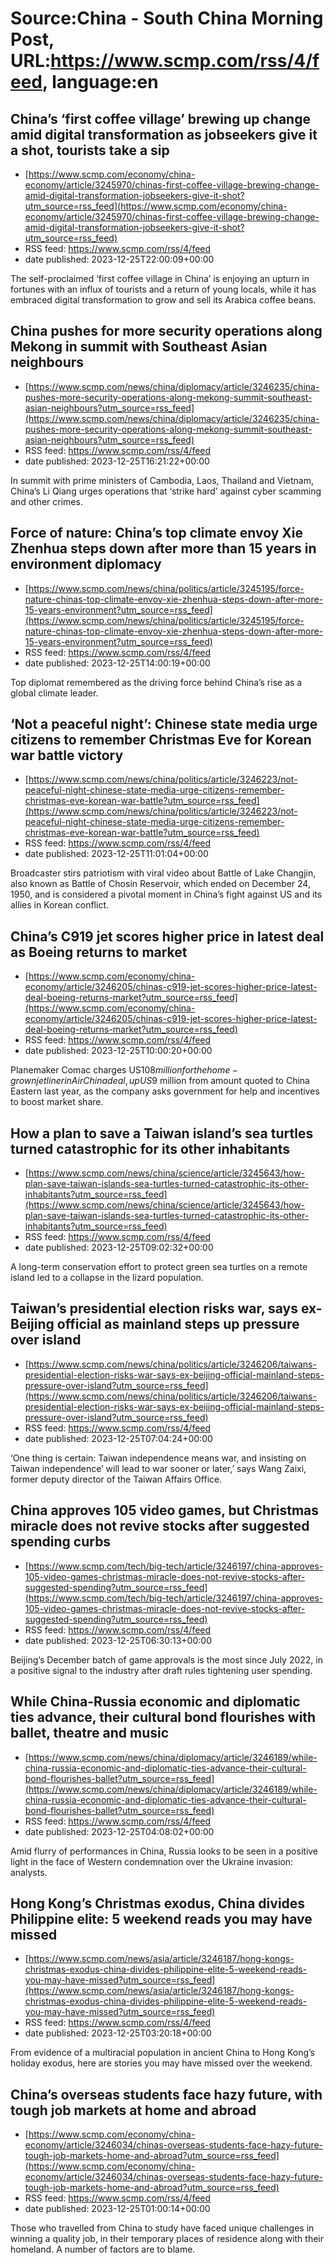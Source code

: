 # Source:China - South China Morning Post, URL:https://www.scmp.com/rss/4/feed, language:en

## China’s ‘first coffee village’ brewing up change amid digital transformation as jobseekers give it a shot, tourists take a sip
 - [https://www.scmp.com/economy/china-economy/article/3245970/chinas-first-coffee-village-brewing-change-amid-digital-transformation-jobseekers-give-it-shot?utm_source=rss_feed](https://www.scmp.com/economy/china-economy/article/3245970/chinas-first-coffee-village-brewing-change-amid-digital-transformation-jobseekers-give-it-shot?utm_source=rss_feed)
 - RSS feed: https://www.scmp.com/rss/4/feed
 - date published: 2023-12-25T22:00:09+00:00

The self-proclaimed ‘first coffee village in China’ is enjoying an upturn in fortunes with an influx of tourists and a return of young locals, while it has embraced digital transformation to grow and sell its Arabica coffee beans.

## China pushes for more security operations along Mekong in summit with Southeast Asian neighbours
 - [https://www.scmp.com/news/china/diplomacy/article/3246235/china-pushes-more-security-operations-along-mekong-summit-southeast-asian-neighbours?utm_source=rss_feed](https://www.scmp.com/news/china/diplomacy/article/3246235/china-pushes-more-security-operations-along-mekong-summit-southeast-asian-neighbours?utm_source=rss_feed)
 - RSS feed: https://www.scmp.com/rss/4/feed
 - date published: 2023-12-25T16:21:22+00:00

In summit with prime ministers of Cambodia, Laos, Thailand and Vietnam, China’s Li Qiang urges operations that ‘strike hard’ against cyber scamming and other crimes.

## Force of nature: China’s top climate envoy Xie Zhenhua steps down after more than 15 years in environment diplomacy
 - [https://www.scmp.com/news/china/politics/article/3245195/force-nature-chinas-top-climate-envoy-xie-zhenhua-steps-down-after-more-15-years-environment?utm_source=rss_feed](https://www.scmp.com/news/china/politics/article/3245195/force-nature-chinas-top-climate-envoy-xie-zhenhua-steps-down-after-more-15-years-environment?utm_source=rss_feed)
 - RSS feed: https://www.scmp.com/rss/4/feed
 - date published: 2023-12-25T14:00:19+00:00

Top diplomat remembered as the driving force behind China’s rise as a global climate leader.

## ‘Not a peaceful night’: Chinese state media urge citizens to remember Christmas Eve for Korean war battle victory
 - [https://www.scmp.com/news/china/politics/article/3246223/not-peaceful-night-chinese-state-media-urge-citizens-remember-christmas-eve-korean-war-battle?utm_source=rss_feed](https://www.scmp.com/news/china/politics/article/3246223/not-peaceful-night-chinese-state-media-urge-citizens-remember-christmas-eve-korean-war-battle?utm_source=rss_feed)
 - RSS feed: https://www.scmp.com/rss/4/feed
 - date published: 2023-12-25T11:01:04+00:00

Broadcaster stirs patriotism with viral video about Battle of Lake Changjin, also known as Battle of Chosin Reservoir, which ended on December 24, 1950, and is considered a pivotal moment in China’s fight against US and its allies in Korean conflict.

## China’s C919 jet scores higher price in latest deal as Boeing returns to market
 - [https://www.scmp.com/economy/china-economy/article/3246205/chinas-c919-jet-scores-higher-price-latest-deal-boeing-returns-market?utm_source=rss_feed](https://www.scmp.com/economy/china-economy/article/3246205/chinas-c919-jet-scores-higher-price-latest-deal-boeing-returns-market?utm_source=rss_feed)
 - RSS feed: https://www.scmp.com/rss/4/feed
 - date published: 2023-12-25T10:00:20+00:00

Planemaker Comac charges US$108 million for the home-grown jetliner in Air China deal, up US$9 million from amount quoted to China Eastern last year, as the company asks government for help and incentives to boost market share.

## How a plan to save a Taiwan island’s sea turtles turned catastrophic for its other inhabitants
 - [https://www.scmp.com/news/china/science/article/3245643/how-plan-save-taiwan-islands-sea-turtles-turned-catastrophic-its-other-inhabitants?utm_source=rss_feed](https://www.scmp.com/news/china/science/article/3245643/how-plan-save-taiwan-islands-sea-turtles-turned-catastrophic-its-other-inhabitants?utm_source=rss_feed)
 - RSS feed: https://www.scmp.com/rss/4/feed
 - date published: 2023-12-25T09:02:32+00:00

A long-term conservation effort to protect green sea turtles on a remote island led to a collapse in the lizard population.

## Taiwan’s presidential election risks war, says ex-Beijing official as mainland steps up pressure over island
 - [https://www.scmp.com/news/china/politics/article/3246206/taiwans-presidential-election-risks-war-says-ex-beijing-official-mainland-steps-pressure-over-island?utm_source=rss_feed](https://www.scmp.com/news/china/politics/article/3246206/taiwans-presidential-election-risks-war-says-ex-beijing-official-mainland-steps-pressure-over-island?utm_source=rss_feed)
 - RSS feed: https://www.scmp.com/rss/4/feed
 - date published: 2023-12-25T07:04:24+00:00

‘One thing is certain: Taiwan independence means war, and insisting on Taiwan independence’ will lead to war sooner or later,’ says Wang Zaixi, former deputy director of the Taiwan Affairs Office.

## China approves 105 video games, but Christmas miracle does not revive stocks after suggested spending curbs
 - [https://www.scmp.com/tech/big-tech/article/3246197/china-approves-105-video-games-christmas-miracle-does-not-revive-stocks-after-suggested-spending?utm_source=rss_feed](https://www.scmp.com/tech/big-tech/article/3246197/china-approves-105-video-games-christmas-miracle-does-not-revive-stocks-after-suggested-spending?utm_source=rss_feed)
 - RSS feed: https://www.scmp.com/rss/4/feed
 - date published: 2023-12-25T06:30:13+00:00

Beijing’s December batch of game approvals is the most since July 2022, in a positive signal to the industry after draft rules tightening user spending.

## While China-Russia economic and diplomatic ties advance, their cultural bond flourishes with ballet, theatre and music
 - [https://www.scmp.com/news/china/diplomacy/article/3246189/while-china-russia-economic-and-diplomatic-ties-advance-their-cultural-bond-flourishes-ballet?utm_source=rss_feed](https://www.scmp.com/news/china/diplomacy/article/3246189/while-china-russia-economic-and-diplomatic-ties-advance-their-cultural-bond-flourishes-ballet?utm_source=rss_feed)
 - RSS feed: https://www.scmp.com/rss/4/feed
 - date published: 2023-12-25T04:08:02+00:00

Amid flurry of performances in China, Russia looks to be seen in a positive light in the face of Western condemnation over the Ukraine invasion: analysts.

## Hong Kong’s Christmas exodus, China divides Philippine elite: 5 weekend reads you may have missed
 - [https://www.scmp.com/news/asia/article/3246187/hong-kongs-christmas-exodus-china-divides-philippine-elite-5-weekend-reads-you-may-have-missed?utm_source=rss_feed](https://www.scmp.com/news/asia/article/3246187/hong-kongs-christmas-exodus-china-divides-philippine-elite-5-weekend-reads-you-may-have-missed?utm_source=rss_feed)
 - RSS feed: https://www.scmp.com/rss/4/feed
 - date published: 2023-12-25T03:20:18+00:00

From evidence of a multiracial population in ancient China to Hong Kong’s holiday exodus, here are stories you may have missed over the weekend.

## China’s overseas students face hazy future, with tough job markets at home and abroad
 - [https://www.scmp.com/economy/china-economy/article/3246034/chinas-overseas-students-face-hazy-future-tough-job-markets-home-and-abroad?utm_source=rss_feed](https://www.scmp.com/economy/china-economy/article/3246034/chinas-overseas-students-face-hazy-future-tough-job-markets-home-and-abroad?utm_source=rss_feed)
 - RSS feed: https://www.scmp.com/rss/4/feed
 - date published: 2023-12-25T01:00:14+00:00

Those who travelled from China to study have faced unique challenges in winning a quality job, in their temporary places of residence along with their homeland. A number of factors are to blame.

